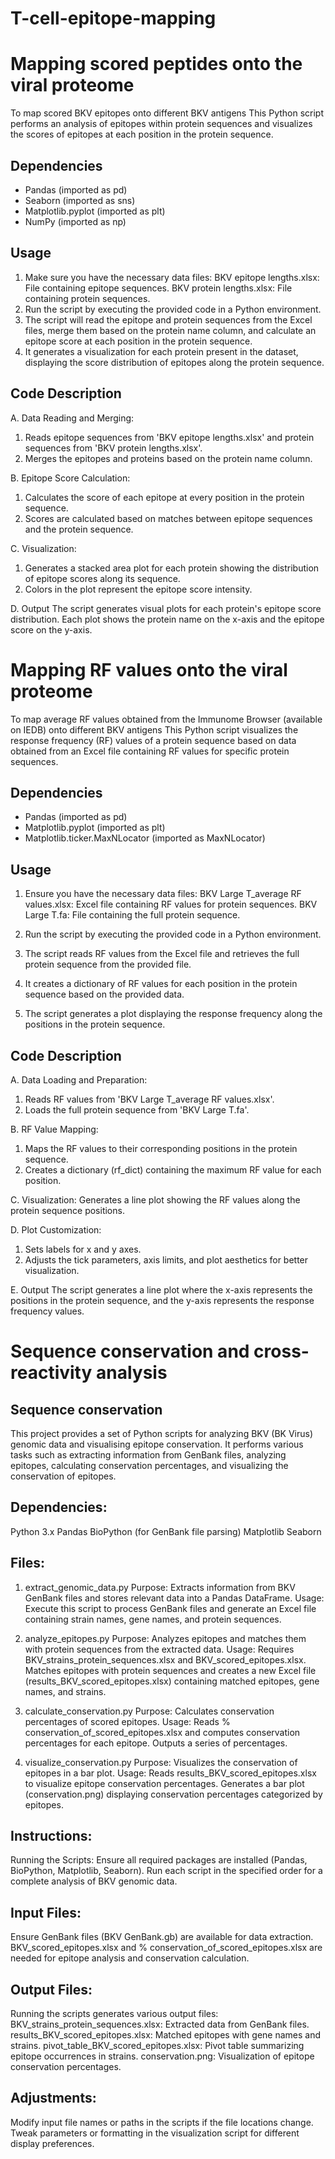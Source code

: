 # T-cell-epitope-mapping
# Mapping scored peptides onto the viral proteome
To map scored BKV epitopes onto different BKV antigens
This Python script performs an analysis of epitopes within protein sequences and visualizes the scores of epitopes at each position in the protein sequence.

## Dependencies

- Pandas (imported as pd)
- Seaborn (imported as sns)
- Matplotlib.pyplot (imported as plt)
- NumPy (imported as np)

## Usage
1. Make sure you have the necessary data files:
BKV epitope lengths.xlsx: File containing epitope sequences.
BKV protein lengths.xlsx: File containing protein sequences.
2. Run the script by executing the provided code in a Python environment.
3. The script will read the epitope and protein sequences from the Excel files, merge them based on the protein name column, and calculate an epitope score at each position in the protein sequence.
4. It generates a visualization for each protein present in the dataset, displaying the score distribution of epitopes along the protein sequence.

## Code Description

A. Data Reading and Merging:
  1. Reads epitope sequences from 'BKV epitope lengths.xlsx' and protein sequences from 'BKV protein lengths.xlsx'.
  2. Merges the epitopes and proteins based on the protein name column.

B. Epitope Score Calculation:
  1. Calculates the score of each epitope at every position in the protein sequence.
  2. Scores are calculated based on matches between epitope sequences and the protein sequence.

C. Visualization:
  1. Generates a stacked area plot for each protein showing the distribution of epitope scores along its sequence.
  2. Colors in the plot represent the epitope score intensity.

D. Output
  The script generates visual plots for each protein's epitope score distribution. Each plot shows the protein name on the x-axis and the epitope score on the y-axis.

# Mapping RF values onto the viral proteome
To map average RF values obtained from the Immunome Browser (available on IEDB) onto different BKV antigens
This Python script visualizes the response frequency (RF) values of a protein sequence based on data obtained from an Excel file containing RF values for specific protein sequences.

## Dependencies

- Pandas (imported as pd)
- Matplotlib.pyplot (imported as plt)
- Matplotlib.ticker.MaxNLocator (imported as MaxNLocator)

## Usage

1. Ensure you have the necessary data files:
BKV Large T_average RF values.xlsx: Excel file containing RF values for protein sequences.
BKV Large T.fa: File containing the full protein sequence.

2. Run the script by executing the provided code in a Python environment.
3. The script reads RF values from the Excel file and retrieves the full protein sequence from the provided file.
4. It creates a dictionary of RF values for each position in the protein sequence based on the provided data.
5. The script generates a plot displaying the response frequency along the positions in the protein sequence.

## Code Description

A. Data Loading and Preparation:
  1. Reads RF values from 'BKV Large T_average RF values.xlsx'.
  2. Loads the full protein sequence from 'BKV Large T.fa'.

B. RF Value Mapping:
  1. Maps the RF values to their corresponding positions in the protein sequence.
  2. Creates a dictionary (rf_dict) containing the maximum RF value for each position.

C. Visualization:
  Generates a line plot showing the RF values along the protein sequence positions.

D. Plot Customization:
  1. Sets labels for x and y axes.
  2. Adjusts the tick parameters, axis limits, and plot aesthetics for better visualization.

E. Output
  The script generates a line plot where the x-axis represents the positions in the protein sequence, and the y-axis represents the response frequency values.

# Sequence conservation and cross-reactivity analysis
## Sequence conservation
This project provides a set of Python scripts for analyzing BKV (BK Virus) genomic data and visualising epitope conservation. It performs various tasks such as extracting information from GenBank files, analyzing epitopes, calculating conservation percentages, and visualizing the conservation of epitopes.

## Dependencies:
Python 3.x
Pandas
BioPython (for GenBank file parsing)
Matplotlib
Seaborn

## Files:
1. extract_genomic_data.py
Purpose: Extracts information from BKV GenBank files and stores relevant data into a Pandas DataFrame.
Usage: Execute this script to process GenBank files and generate an Excel file containing strain names, gene names, and protein sequences.

2. analyze_epitopes.py
Purpose: Analyzes epitopes and matches them with protein sequences from the extracted data.
Usage: Requires BKV_strains_protein_sequences.xlsx and BKV_scored_epitopes.xlsx. Matches epitopes with protein sequences and creates a new Excel file (results_BKV_scored_epitopes.xlsx) containing matched epitopes, gene names, and strains.

3. calculate_conservation.py
Purpose: Calculates conservation percentages of scored epitopes.
Usage: Reads % conservation_of_scored_epitopes.xlsx and computes conservation percentages for each epitope. Outputs a series of percentages.

4. visualize_conservation.py
Purpose: Visualizes the conservation of epitopes in a bar plot.
Usage: Reads results_BKV_scored_epitopes.xlsx to visualize epitope conservation percentages. Generates a bar plot (conservation.png) displaying conservation percentages categorized by epitopes.

## Instructions:
Running the Scripts:
Ensure all required packages are installed (Pandas, BioPython, Matplotlib, Seaborn).
Run each script in the specified order for a complete analysis of BKV genomic data.

## Input Files:
Ensure GenBank files (BKV GenBank.gb) are available for data extraction.
BKV_scored_epitopes.xlsx and % conservation_of_scored_epitopes.xlsx are needed for epitope analysis and conservation calculation.

## Output Files:
Running the scripts generates various output files:
BKV_strains_protein_sequences.xlsx: Extracted data from GenBank files.
results_BKV_scored_epitopes.xlsx: Matched epitopes with gene names and strains.
pivot_table_BKV_scored_epitopes.xlsx: Pivot table summarizing epitope occurrences in strains.
conservation.png: Visualization of epitope conservation percentages.

## Adjustments:

Modify input file names or paths in the scripts if the file locations change.
Tweak parameters or formatting in the visualization script for different display preferences.
